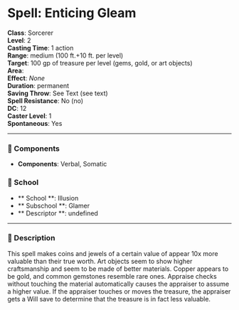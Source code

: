 
# Spell: Enticing Gleam
**Class**: Sorcerer  
**Level**: 2  
**Casting Time**: 1 action  
**Range**: medium (100 ft.+10 ft. per level)  
**Target**: 100 gp of treasure per level (gems, gold, or art objects)  
**Area**:   
**Effect**: _None_  
**Duration**: permanent  
**Saving Throw**: See Text (see text)  
**Spell Resistance**: No (no)  
**DC**: 12  
**Caster Level**: 1  
**Spontaneous**: Yes

---

### 🔮 Components
- **Components**: Verbal, Somatic

### 🏫 School
- ** School **: Illusion
- ** Subschool **: Glamer
- ** Descriptor **: undefined
---

### 📜 Description
This spell makes coins and jewels of a certain value of appear 10x more valuable than their true worth. Art objects seem to show higher craftsmanship and seem to be made of better materials. Copper appears to be gold, and common gemstones resemble rare ones. Appraise checks without touching the material automatically causes the appraiser to assume a higher value. If the appraiser touches or moves the treasure, the appraiser gets a Will save to determine that the treasure is in fact less valuable.
